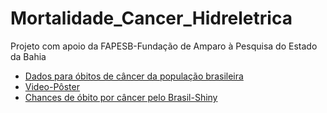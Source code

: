 # Mortalidade_Cancer_Hidreletrica
Projeto com apoio da FAPESB-Fundação de Amparo à Pesquisa do Estado da Bahia
 
- [Dados para óbitos de câncer da população brasileira](https://www.inca.gov.br/MortalidadeWeb/pages/Modelo10/consultar.xhtml#panelResultado)
- [Video-Pôster](https://www.youtube.com/watch?v=uItRgQl-AiA&list=PLSIGD7-rHf2UmRgQjety60OjYyEGDurf9&index=74)
- [Chances de óbito por câncer pelo Brasil-Shiny](https://marreapato.shinyapps.io/br_cancer/?_ga=2.214012119.1755552520.1591999142-899209179.1591910754)
